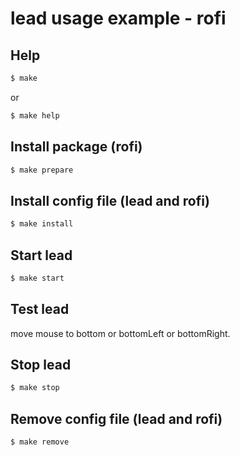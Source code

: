 
# lead usage example - rofi


## Help

``` sh
$ make
```

or

``` sh
$ make help
```


## Install package (rofi)

``` sh
$ make prepare
```


## Install config file (lead and rofi)

``` sh
$ make install
```


## Start lead

``` sh
$ make start
```


## Test lead

move mouse to bottom or bottomLeft or bottomRight.


## Stop lead

``` sh
$ make stop
```


## Remove config file (lead and rofi)

``` sh
$ make remove
```

